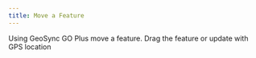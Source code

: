 ```yaml
---
title: Move a Feature
---
```

			
Using GeoSync GO Plus move a feature. Drag the feature or update with GPS location    